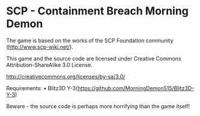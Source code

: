 # SCP - Containment Breach Morning Demon

The game is based on the works of the SCP Foundation community (http://www.scp-wiki.net/).

This game and the source code are licensed under Creative Commons Attribution-ShareAlike 3.0 License.

http://creativecommons.org/licenses/by-sa/3.0/

Requirements:
•	Blitz3D Y-3(https://github.com/MorningDemon515/Blitz3D-Y-3)

Beware - the source code is perhaps more horrifying than the game itself!
